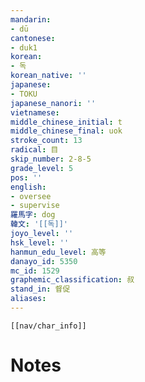 ```yaml
---
mandarin:
- dū
cantonese:
- duk1
korean:
- 독
korean_native: ''
japanese:
- TOKU
japanese_nanori: ''
vietnamese:
middle_chinese_initial: t
middle_chinese_final: uok
stroke_count: 13
radical: 目
skip_number: 2-8-5
grade_level: 5
pos: ''
english:
- oversee
- supervise
羅馬字: dog
韓文: '[[독]]'
joyo_level: ''
hsk_level: ''
hanmun_edu_level: 高等
danayo_id: 5350
mc_id: 1529
graphemic_classification: 叔
stand_in: 督促
aliases:
---
```

```meta-bind-embed
[[nav/char_info]]
```

# Notes
